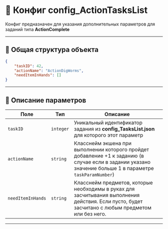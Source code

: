 
# 📄 Конфиг config_ActionTasksList

Конфиг предназначен для указания дополнительных параметров для заданий типа **ActionComplete**

---

## 🧱 Общая структура объекта

```json
{
    "taskID": 42,
    "actionName": "ActionDigWorms",
    "needItemInHands": []
}
```

---

## 🧩 Описание параметров

| Поле              | Тип        |  Описание |
|-------------------|------------|----------|
| `taskID`          | `integer`  | Уникальный идентификатор задания из **config_TasksList.json** для которого этот параметр |
| `actionName`      | `string`   | Класснейм экшена при выполнении которого пройдет добавление +1 к заданию (в случае если в задании указано значение больше 1 в параметре `taskParamNumber`) |
| `needItemInHands` | `string`   | Класснейм предметов, которые необходимы в руках для засчитывания выполнения действия. Если пусто, будет засчитано с любым предметом или без него. |

---
